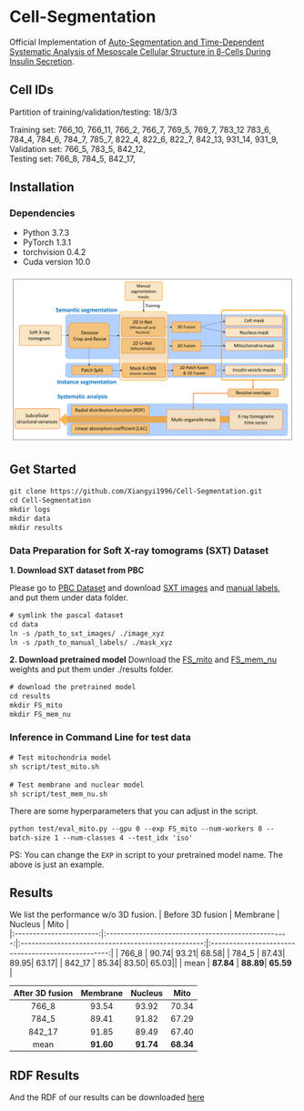 # Cell-Segmentation
Official Implementation of [Auto-Segmentation and Time-Dependent Systematic Analysis of Mesoscale Cellular Structure in β-Cells During Insulin Secretion]().

## Cell IDs
Partition of training/validation/testing: 18/3/3

Training set: 766_10, 766_11, 766_2, 766_7, 769_5, 769_7, 783_12 783_6, 784_4, 784_6, 784_7, 785_7, 822_4, 822_6, 822_7, 842_13, 931_14, 931_9,   
Validation set: 766_5, 783_5, 842_12,  
Testing set: 766_8, 784_5, 842_17,  

## Installation

### Dependencies
* Python 3.7.3
* PyTorch 1.3.1
* torchvision 0.4.2
* Cuda version 10.0

![alt text](figure/Fig-1.jpg)


## Get Started
```
git clone https://github.com/Xiangyi1996/Cell-Segmentation.git
cd Cell-Segmentation
mkdir logs
mkdir data
mkdir results
```

### Data Preparation for Soft X-ray tomograms (SXT) Dataset
**1. Download SXT dataset from PBC**

Please go to [PBC Dataset](https://pbcconsortium.isrd.isi.edu/) and download [SXT images](https://drive.google.com/drive/folders/1ReftAgqdNtjqm5ZKe2rkoTYWYfz-s5vb?usp=sharing) and [manual labels](https://drive.google.com/drive/folders/1DCPRYQXFNRHMd5FFDtTr81hclttLgfC_?usp=sharing), and put them under data folder.
```
# symlink the pascal dataset
cd data
ln -s /path_to_sxt_images/ ./image_xyz
ln -s /path_to_manual_labels/ ./mask_xyz
```

**2. Download pretrained model**
Download the [FS_mito](https://drive.google.com/file/d/1RCwETRuUYfAURD8XXJ1RQVGOTIQavQuE/view?usp=sharing) 
and [FS_mem_nu](https://drive.google.com/file/d/1TRk_AWms32EFG-sqhfd4q4Td3ptmlxEp/view?usp=sharing)
weights and put them under ./results folder.
```
# download the pretrained model
cd results
mkdir FS_mito
mkdir FS_mem_nu
```

### Inference in Command Line for test data
```
# Test mitochondria model 
sh script/test_mito.sh

# Test membrane and nuclear model
sh script/test_mem_nu.sh
```
There are some hyperparameters that you can adjust in the script.

```
python test/eval_mito.py --gpu 0 --exp FS_mito --num-workers 8 --batch-size 1 --num-classes 4 --test_idx 'iso'
```
PS: You can change the ```EXP``` in script to your pretrained model name. The above is just an example.

## Results
We list the performance w/o 3D fusion.
|   Before 3D fusion | Membrane |  Nucleus  | Mito |    
|:-----------------------:|:--------------------------------------------------:|:--------------------------------------------------:|:--------------------------------------------------:|
| 766_8 | 90.74| 93.21| 68.58| 
| 784_5 | 87.43| 89.95| 63.17|
| 842_17 | 85.34| 83.50| 65.03||
| mean | **87.84** | **88.89**| **65.59** |

|    After 3D fusion | Membrane |  Nucleus  | Mito |
|:-----------------:|:-----------------:|:-----------------:|:-----------------:|
| 766_8 |93.54           |  93.92  |70.34 | 
| 784_5 | 89.41            |  91.82  | 67.29|
| 842_17 | 91.85      |  89.49  |67.40|
| mean |**91.60** |  **91.74**  |**68.34**|

## RDF Results
And the RDF of our results can be downloaded [here](https://drive.google.com/file/d/13kPjGTrzVUX43bJwBVLtZRaWDYUok9rZ/view?usp=sharing) 

<!-- ## Citation
Please consider citing our paper if the project helps your research. BibTeX reference is as follows.
```
@article{liu2020part,
  title={Part-aware Prototype Network for Few-shot Semantic Segmentation},
  author={Liu, Yongfei and Zhang, Xiangyi and Zhang, Songyang and He, Xuming},
  journal={arXiv preprint arXiv:2007.06309},
  year={2020}
}
```

## References
Part of our code are based on [PANet](https://github.com/kaixin96/PANet)
 -->
